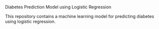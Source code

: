 

Diabetes Prediction Model using Logistic Regression

This repository contains a machine learning model for predicting diabetes using logistic regression.

